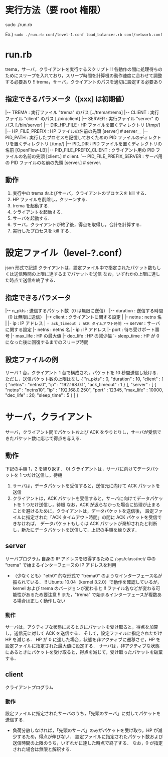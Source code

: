 # 実行方法（要 root 権限）
sudo ./run.rb <level config> <load balancer> <network config>

Ex.) `sudo ./run.rb conf/level-1.conf load_balancer.rb conf/network.conf`


# run.rb
trema，サーバ，クライアントを実行するスクリプト
!! 各動作の間に処理待ちのためにスリープを入れており，スリープ時間を計算機の動作速度に合わせて調整する必要あり
!! trema，サーバ，クライアントのパスを適切に設定する必要あり

## 指定できるパラメータ（[xxx] は初期値）
|-- TREMA          : 実行ファイル "trema" のパス [../trema/trema]
|-- CLIENT         : 実行ファイル "client" のパス [./bin/client]
|-- SERVER         : 実行ファイル "server" のパス [./bin/server]
|-- DIR_HP_FILE    : HP ファイルを置くディレクトリ [/tmp/]
|-- HP_FILE_PREFIX : HP ファイルの名前の先頭 [server] # server_<IP address>_<MAC address>
|-- PID_PATH       : 実行したプロセスを記憶しておくための PID ファイルのディレクトリを置くディレクトリ [/tmp/]
|-- PID_DIR        : PID ファイルを置くディレクトリの名前 [OpenFlow-LB]
|-- PID_FILE_PREFIX_CLIENT : クライアント用の PID ファイルの名前の先頭 [client.] # client.<PID>
`-- PID_FILE_PREFIX_SERVER : サーバ用の PID ファイルの名前の先頭 [server.] # server.<PID>

## 動作
1) 実行中の trema およびサーバ，クライアントのプロセスを kill する．
2) HP ファイルを削除し，クリーンする．
3) trema を起動する．
4) クライアントを起動する．
5) サーバを起動する．
6) サーバ，クライアントが終了後，得点を取得し，合計を計算する．
7) 実行したプロセスを kill する．


# 設定ファイル（level-?.conf）
json 形式で記述
クライアントは，設定ファイル中で指定されたパケット数もしくは送信時間の上限に達するまでパケットを送信
なお，いずれかの上限に達した時点で送信を終了する．

## 指定できるパラメータ
|-- n_pkts   : 送信するパケット数（0 は無限に送信）
|-- duration : 送信する時間（0 は無限に送信）
|-+ client   : クライアントに関する設定
| |- netns       : netns 名
| |- ip          : IP アドレス
| `- ack_timeout : ACK タイムアウト時間
`-+ server   : サーバに関する設定
  |- netns       : netns 名
  |- ip          : IP アドレス
  |- port        : 待ち受けポート番号
  |- max_life    : HP の最大値
  |- dec_life    : HP の減少幅
  `- sleep_time  : HP が 0 になった後に回復するまでのスリープ時間

## 設定ファイルの例
サーバ 1 台，クライアント 1 台で構成され，パケットを 10 秒間送信し続ける．
ただし，送信パケット数の上限はなし
{
    "n_pkts" : 0,
    "duration" : 10,
    "client" : [
	{
            "netns" : "netns0", 
            "ip" : "192.168.0.1",
            "ack_timeout" : 1
        }
    ],
    "server" : [
	{
	    "netns" : "netns10",
	    "ip" : "192.168.0.250",
	    "port" : 12345,
            "max_life" : 10000,
	    "dec_life" : 20,
	    "sleep_time" : 5
	}
    ]
}


# サーバ，クライアント
サーバ，クライアント間でパケットおよび ACK をやりとりし，サーバが受信できたパケット数に応じて得点を与える．

## 動作
下記の手順 1，2 を繰り返す．
0) クライアントは，サーバに向けてデータパケットを 1 つだけ送信し，待機
1) サーバは，データパケットを受信すると，送信元に向けて ACK パケットを送信
2) クライアントは，ACK パケットを受信すると，サーバに向けてデータパケットを 1 つだけ送信し，待機
なお，ACK が返らなかった場合に処理が止まることを避けるために，クライアントは，データパケットを送信後，
設定ファイルに指定された「ACK タイムアウト時間」の間に ACK パケットを受信できなければ，
データパケットもしくは ACK パケットが棄却されたと判断し，新たにデータパケットを送信して，上記の手順を繰り返す．

## server
サーバプログラム
自身の IP アドレスを取得するために /sys/class/net/ 中の "trema" で始まるインターフェースの IP アドレスを利用
* （少なくとも）"eth0" 的な形式で "trema0" のようなインターフェース名が振られている．
!! Ubuntu 10.04（kernel 3.2.0）で動作を確認しているが，kernel および trema のバージョンが変わると
!! ファイル名などが変わる可能性があるため要注意
!! また，"trema" で始まるインターフェースが複数ある場合は正しく動作しない

### 動作
サーバは，アクティブな状態にあるときにパケットを受け取ると，得点を加算し，送信元に対して ACK を送信する．
そして，設定ファイルに指定されただけ HP を減じる．
HP が 0 に達した場合，状態を非アクティブに遷移させ，HP を設定ファイルに指定された最大値に設定する．
サーバは，非アクティブな状態にあるときにパケットを受け取ると，得点を減じて，受け取ったパケットを破棄する．

## client
クライアントプログラム

### 動作
設定ファイルに指定されたサーバのうち，「先頭のサーバ」に対してパケットを送信する．
* 負荷分散しなければ，「先頭のサーバ」のみがパケットを受け取り，HP が減少するため，得点が伸びない．
設定ファイルに指定されたパケット数および送信時間の上限のうち，いずれかに達した時点で終了する．
なお，0 が指定された場合は無限と解釈する．
